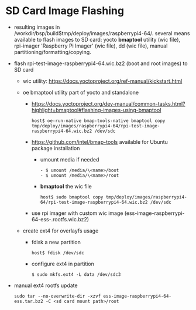 # SD Card Image Flashing

- resulting images in /workdir/bsp/build$tmp/deploy/images/raspberrypi4-64/. several means available to flash images to SD card: yocto **bmaptool** utility (wic file), rpi-imager 'Raspberry Pi Imager' (wic file), dd (wic file), manual partitioning/formatting/copying.

- flash rpi-test-image-raspberrypi4-64.wic.bz2 (boot and root images) to SD card

    - wic utility: https://docs.yoctoproject.org/ref-manual/kickstart.html

    - oe bmaptool utility part of yocto and standalone

        - https://docs.yoctoproject.org/dev-manual/common-tasks.html?highlight=bmaptool#flashing-images-using-bmaptool

            ```console
            host$ oe-run-native bmap-tools-native bmaptool copy tmp/deploy/images/raspberrypi4-64/rpi-test-image-raspberrypi4-64.wic.bz2 /dev/sdc
            ```

        - https://github.com/intel/bmap-tools available for Ubuntu package installation

            - umount media if needed
                ```console
                - $ umount /media/\<name>/boot
                - $ umount /media/\<name>/root
                ```
            - **bmaptool** the wic file
                ```console
                host$ sudo bmaptool copy tmp/deploy/images/raspberrypi4-64/rpi-test-image-raspberrypi4-64.wic.bz2 /dev/sdc
                ```

        - use rpi imager with custom wic image (ess-image-raspberrypi-64-ess-<timestamp>.rootfs.wic.bz2)

    - create ext4 for overlayfs usage

        - fdisk a new partition
            ```console
            host$ fdisk /dev/sdc
            ```
        - configure ext4 in partition
            ```console
            $ sudo mkfs.ext4 -L data /dev/sdc3
            ```

- manual ext4 rootfs update

    ```console
    sudo tar --no-overwrite-dir -xzvf ess-image-raspberrypi4-64-ess.tar.bz2 -C <sd card mount path>/root
    ```
